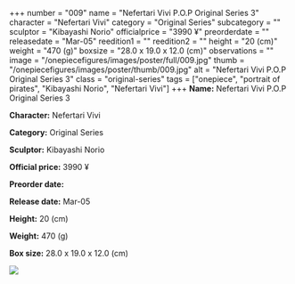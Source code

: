 +++
number = "009"
name = "Nefertari Vivi P.O.P Original Series 3"
character = "Nefertari Vivi"
category = "Original Series"
subcategory = ""
sculptor = "Kibayashi Norio"
officialprice = "3990 ¥"
preorderdate = ""
releasedate = "Mar-05"
reedition1 = ""
reedition2 = ""
height = "20 (cm)"
weight = "470 (g)"
boxsize = "28.0 x 19.0 x 12.0 (cm)"
observations = ""
image = "/onepiecefigures/images/poster/full/009.jpg"
thumb = "/onepiecefigures/images/poster/thumb/009.jpg"
alt = "Nefertari Vivi P.O.P Original Series 3"
class = "original-series"
tags = ["onepiece", "portrait of pirates", "Kibayashi Norio", "Nefertari Vivi"]
+++
**Name:** Nefertari Vivi P.O.P Original Series 3

**Character:** Nefertari Vivi

**Category:** Original Series 

**Sculptor:** Kibayashi Norio

**Official price:** 3990 ¥

**Preorder date:** 

**Release date:** Mar-05

**Height:** 20 (cm)

**Weight:** 470 (g)

**Box size:** 28.0 x 19.0 x 12.0 (cm)

<img src="/onepiecefigures/images/poster/thumb/009.jpg">